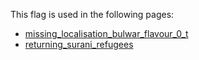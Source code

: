 This flag is used in the following pages:
 - [missing_localisation_bulwar_flavour_0_t](../events/missing_localisation_bulwar_flavour_0_t.md)
 - [returning_surani_refugees](../events/returning_surani_refugees.md)
